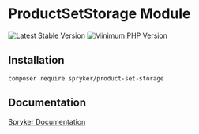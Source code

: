 # ProductSetStorage Module
[![Latest Stable Version](https://poser.pugx.org/spryker/product-set-storage/v/stable.svg)](https://packagist.org/packages/spryker/product-set-storage)
[![Minimum PHP Version](https://img.shields.io/badge/php-%3E%3D%208.0-8892BF.svg)](https://php.net/)

## Installation

```
composer require spryker/product-set-storage
```

## Documentation

[Spryker Documentation](https://spryker.github.io)
